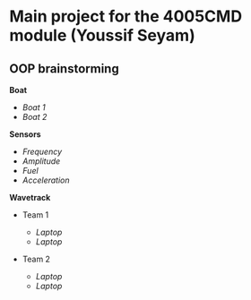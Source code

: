 # Main project for the 4005CMD module (Youssif Seyam)
## OOP brainstorming
**Boat**
- *Boat 1*
- *Boat 2*

**Sensors**
- *Frequency*
- *Amplitude*
- *Fuel*
- *Acceleration*

**Wavetrack**
- Team 1
    - *Laptop*
    - *Laptop*

- Team 2
    - *Laptop*
    - *Laptop*